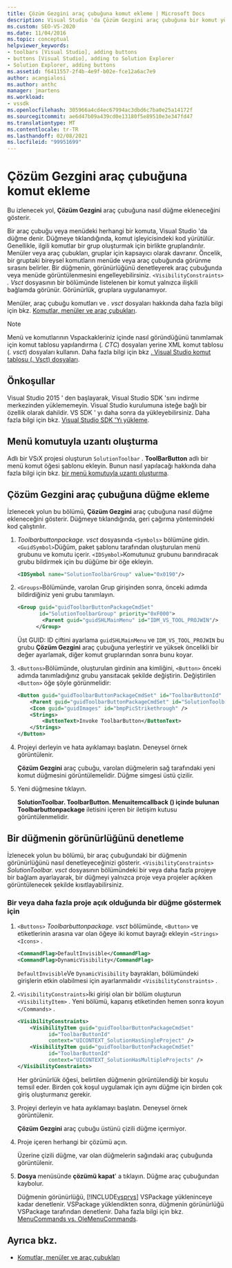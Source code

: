 ```yaml
---
title: Çözüm Gezgini araç çubuğuna komut ekleme | Microsoft Docs
description: Visual Studio 'da Çözüm Gezgini araç çubuğuna bir komut yürüten bir düğme eklemeyi öğrenin.
ms.custom: SEO-VS-2020
ms.date: 11/04/2016
ms.topic: conceptual
helpviewer_keywords:
- toolbars [Visual Studio], adding buttons
- buttons [Visual Studio], adding to Solution Explorer
- Solution Explorer, adding buttons
ms.assetid: f6411557-2f4b-4e9f-b02e-fce12a6ac7e9
author: acangialosi
ms.author: anthc
manager: jmartens
ms.workload:
- vssdk
ms.openlocfilehash: 305966a4cd4ec67994ac3dbd6c7ba0e25a14172f
ms.sourcegitcommit: ae6d47b09a439cd0e13180f5e89510e3e347fd47
ms.translationtype: MT
ms.contentlocale: tr-TR
ms.lasthandoff: 02/08/2021
ms.locfileid: "99951699"
---
```

# <a name="add-a-command-to-the-solution-explorer-toolbar"></a>Çözüm Gezgini araç çubuğuna komut ekleme
Bu izlenecek yol, **Çözüm Gezgini** araç çubuğuna nasıl düğme ekleneceğini gösterir.

 Bir araç çubuğu veya menüdeki herhangi bir komuta, Visual Studio 'da düğme denir. Düğmeye tıklandığında, komut işleyicisindeki kod yürütülür. Genellikle, ilgili komutlar bir grup oluşturmak için birlikte gruplandırılır. Menüler veya araç çubukları, gruplar için kapsayıcı olarak davranır. Öncelik, bir gruptaki bireysel komutların menüde veya araç çubuğunda görünme sırasını belirler. Bir düğmenin, görünürlüğünü denetleyerek araç çubuğunda veya menüde görüntülenmesini engelleyebilirsiniz. `<VisibilityConstraints>` *. Vsct* dosyasının bir bölümünde listelenen bir komut yalnızca ilişkili bağlamda görünür. Görünürlük, gruplara uygulanamıyor.

 Menüler, araç çubuğu komutları ve *. vsct* dosyaları hakkında daha fazla bilgi için bkz. [Komutlar, menüler ve araç çubukları](../extensibility/internals/commands-menus-and-toolbars.md).

> [!NOTE]
> Menü ve komutlarının Vspackakleriniz içinde nasıl göründüğünü tanımlamak için komut tablosu yapılandırma (*. CTC*) dosyaları yerine XML komut tablosu (*. vsct*) dosyaları kullanın. Daha fazla bilgi için bkz [. Visual Studio komut tablosu (. Vsct) dosyaları](../extensibility/internals/visual-studio-command-table-dot-vsct-files.md).

## <a name="prerequisites"></a>Önkoşullar
 Visual Studio 2015 ' den başlayarak, Visual Studio SDK 'sını indirme merkezinden yüklememeyin. Visual Studio kurulumuna isteğe bağlı bir özellik olarak dahildir. VS SDK ' yı daha sonra da yükleyebilirsiniz. Daha fazla bilgi için bkz. [Visual Studio SDK 'Yı yükleme](../extensibility/installing-the-visual-studio-sdk.md).

## <a name="create-an-extension-with-a-menu-command"></a>Menü komutuyla uzantı oluşturma
 Adlı bir VSıX projesi oluşturun `SolutionToolbar` . **ToolBarButton** adlı bir menü komut öğesi şablonu ekleyin. Bunun nasıl yapılacağı hakkında daha fazla bilgi için bkz. [bir menü komutuyla uzantı oluşturma](../extensibility/creating-an-extension-with-a-menu-command.md).

## <a name="add-a-button-to-the-solution-explorer-toolbar"></a>Çözüm Gezgini araç çubuğuna düğme ekleme
 İzlenecek yolun bu bölümü, **Çözüm Gezgini** araç çubuğuna nasıl düğme ekleneceğini gösterir. Düğmeye tıklandığında, geri çağırma yöntemindeki kod çalıştırılır.

1. *Toolbarbuttonpackage. vsct* dosyasında `<Symbols>` bölümüne gidin. `<GuidSymbol>`Düğüm, paket şablonu tarafından oluşturulan menü grubunu ve komutu içerir. `<IDSymbol>`Komutunuz grubunu barındıracak grubu bildirmek için bu düğüme bir öğe ekleyin.

    ```xml
    <IDSymbol name="SolutionToolbarGroup" value="0x0190"/>
    ```

2. `<Groups>`Bölümünde, varolan Grup girişinden sonra, önceki adımda bildirdiğiniz yeni grubu tanımlayın.

    ```xml
    <Group guid="guidToolbarButtonPackageCmdSet"
           id="SolutionToolbarGroup" priority="0xF000">
            <Parent guid="guidSHLMainMenu" id="IDM_VS_TOOL_PROJWIN"/>
          </Group>
    ```

     Üst GUID: ID çiftini ayarlama `guidSHLMainMenu` ve `IDM_VS_TOOL_PROJWIN` bu grubu **Çözüm Gezgini** araç çubuğuna yerleştirir ve yüksek öncelikli bir değer ayarlamak, diğer komut gruplarından sonra bunu koyar.

3. `<Buttons>`Bölümünde, oluşturulan girdinin ana kimliğini, `<Button>` önceki adımda tanımladığınız grubu yansıtacak şekilde değiştirin. Değiştirilen `<Button>` öğe şöyle görünmelidir:

    ```xml
    <Button guid="guidToolbarButtonPackageCmdSet" id="ToolbarButtonId" priority="0x0100" type="Button">
        <Parent guid="guidToolbarButtonPackageCmdSet" id="SolutionToolbarGroup" />
        <Icon guid="guidImages" id="bmpPicStrikethrough" />
        <Strings>
            <ButtonText>Invoke ToolbarButton</ButtonText>
        </Strings>
    </Button>
    ```

4. Projeyi derleyin ve hata ayıklamayı başlatın. Deneysel örnek görüntülenir.

     **Çözüm Gezgini** araç çubuğu, varolan düğmelerin sağ tarafındaki yeni komut düğmesini görüntülemelidir. Düğme simgesi üstü çizilir.

5. Yeni düğmesine tıklayın.

     **SolutionToolbar. ToolbarButton. Menuıitemcallback () içinde bulunan Toolbarbuttonpackage** iletisini içeren bir iletişim kutusu görüntülenmelidir.

## <a name="control-the-visibility-of-a-button"></a>Bir düğmenin görünürlüğünü denetleme
 İzlenecek yolun bu bölümü, bir araç çubuğundaki bir düğmenin görünürlüğünü nasıl denetleyeceğinizi gösterir. `<VisibilityConstraints>` *SolutionToolbar. vsct* dosyasının bölümündeki bir veya daha fazla projeye bir bağlam ayarlayarak, bir düğmeyi yalnızca proje veya projeler açıkken görüntülenecek şekilde kısıtlayabilirsiniz.

### <a name="to-display-a-button-when-one-or-more-projects-are-open"></a>Bir veya daha fazla proje açık olduğunda bir düğme göstermek için

1. `<Buttons>` *Toolbarbuttonpackage. vsct* bölümünde, `<Button>` ve etiketlerinin arasına var olan öğeye iki komut bayrağı ekleyin `<Strings>` `<Icons>` .

   ```xml
   <CommandFlag>DefaultInvisible</CommandFlag>
   <CommandFlag>DynamicVisibility</CommandFlag>
   ```

    `DefaultInvisible`Ve `DynamicVisibility` bayrakları, bölümündeki girişlerin etkin olabilmesi için ayarlanmalıdır `<VisibilityConstraints>` .

2. `<VisibilityConstraints>`İki girişi olan bir bölüm oluşturun `<VisibilityItem>` . Yeni bölümü, kapanış etiketinden hemen sonra koyun `</Commands>` .

   ```xml
   <VisibilityConstraints>
       <VisibilityItem guid="guidToolbarButtonPackageCmdSet"
             id="ToolbarButtonId"
             context="UICONTEXT_SolutionHasSingleProject" />
       <VisibilityItem guid="guidToolbarButtonPackageCmdSet"
             id="ToolbarButtonId"
             context="UICONTEXT_SolutionHasMultipleProjects" />
   </VisibilityConstraints>
   ```

    Her görünürlük öğesi, belirtilen düğmenin görüntülendiği bir koşulu temsil eder. Birden çok koşul uygulamak için aynı düğme için birden çok giriş oluşturmanız gerekir.

3. Projeyi derleyin ve hata ayıklamayı başlatın. Deneysel örnek görüntülenir.

    **Çözüm Gezgini** araç çubuğu üstünü çizili düğme içermiyor.

4. Proje içeren herhangi bir çözümü açın.

    Üzerine çizili düğme, var olan düğmelerin sağındaki araç çubuğunda görüntülenir.

5. **Dosya** menüsünde **çözümü kapat**' a tıklayın. Düğme araç çubuğundan kaybolur.

   Düğmenin görünürlüğü, [!INCLUDE[vsprvs](../code-quality/includes/vsprvs_md.md)] VSPackage yükleninceye kadar denetlenir. VSPackage yüklendikten sonra, düğmenin görünürlüğü VSPackage tarafından denetlenir.  Daha fazla bilgi için bkz. [MenuCommands vs. OleMenuCommands](/previous-versions/visualstudio/visual-studio-2015/misc/menucommands-vs-olemenucommands?preserve-view=true&view=vs-2015).

## <a name="see-also"></a>Ayrıca bkz.
- [Komutlar, menüler ve araç çubukları](../extensibility/internals/commands-menus-and-toolbars.md)